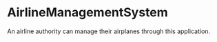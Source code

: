 # AirlineManagementSystem
An airline authority can manage their airplanes through this application.
